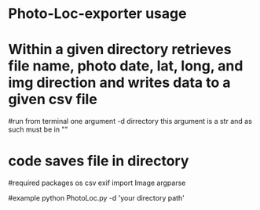 # Photo-Loc-exporter usage
# Within a given directory retrieves file name, photo date, lat, long, and img direction and writes data to a given csv file
#run from terminal one argument -d dirrectory this argument is a str and as such must be in ""
# code saves file in directory

#required packages
os
csv
exif import Image
argparse

#example
python PhotoLoc.py -d 'your directory path'
